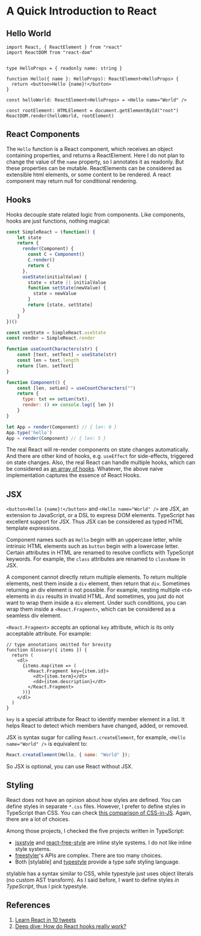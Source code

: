 A Quick Introduction to React
=============================

## Hello World

```tsx
import React, { ReactElement } from "react"
import ReactDOM from "react-dom"


type HelloProps = { readonly name: string }

function Hello({ name }: HelloProps): ReactElement<HelloProps> {
  return <button>Hello {name}!</button>
}

const helloWorld: ReactElement<HelloProps> = <Hello name="World" />

const rootElement: HTMLElement = document.getElementById("root")
ReactDOM.render(helloWorld, rootElement)
```

## React Components

The `Hello` function is a React component,
which receives an object containing properties,
and returns a ReactElement.
Here I do not plan to change the value of the `name` property,
so I annotates it as readonly.
But these properties can be mutable.
ReactElements can be considered as extensible html elements,
or some content to be rendered.
A react component may return null for conditional rendering.

## Hooks

Hooks decouple state related logic from components.
Like components, hooks are just functions, nothing magical:

```javascript
const SimpleReact = (function() {
    let state
    return {
      render(Component) {
        const C = Component()
        C.render()
        return C
      },
      useState(initialValue) {
        state = state || initialValue
        function setState(newValue) {
          state = newValue
        }
        return [state, setState]
      }
    }
})()

const useState = SimpleReact.useState
const render = SimpleReact.render

function useCountCharacters(str) {
    const [text, setText] = useState(str)
    const len = text.length
    return [len, setText]
}

function Component() {
    const [len, setLen] = useCountCharacters("")
    return {
      type: txt => setLen(txt),
      render: () => console.log({ len })
    }
}

let App = render(Component) // { len: 0 }
App.type('hello')
App = render(Component) // { len: 5 }
```

The real React will re-render components on state changes automatically.
And there are other kind of hooks, e.g. `useEffect` for side-effects, triggered on state changes.
Also, the real React can handle multiple hooks, which can be considered as [an array of hooks][hook-array].
Whatever, the above naive implementation captures the essence of React Hooks.

[hook-array]: https://medium.com/@ryardley/react-hooks-not-magic-just-arrays-cd4f1857236e

## JSX

`<button>Hello {name}!</button>` and `<Hello name="World" />` are JSX,
an extension to JavaScript, or a DSL to express DOM elements.
TypeScript has excellent support for JSX. Thus JSX can be considered as typed HTML template expressions.

Component names such as `Hello` begin with an uppercase letter,
while intrinsic HTML elements such as `button` begin with a lowercase letter.
Certain attributes in HTML are renamed to resolve conflicts with TypeScript keywords.
For example, the `class` attributes are renamed to `className` in JSX.

A component cannot directly return multiple elements.
To return multiple elements, nest them inside a `div` element, then return that `div`.
Sometimes returning an div element is not possible.
For example, nesting multiple `<td>` elements in `div` results in invalid HTML.
And sometimes, you just do not want to wrap them inside a `div` element.
Under such conditions, you can wrap them inside a `<React.Fragment>`,
which can be considered as a seamless div element.

`<React.Fragment>` accepts an optional `key` attribute,
which is its only acceptable attribute.
For example:

```tsx
// type annotations omitted for brevity
function Glossary({ items }) {
  return (
    <dl>
      {items.map(item => (
        <React.Fragment key={item.id}>
          <dt>{item.term}</dt>
          <dd>{item.description}</dt>
        </React.Fragment>
      ))}
    </dl>
  )
}
```

`key` is a special attribute for React to identify member element in a list.
It helps React to detect which members have changed, added, or removed.

JSX is syntax sugar for calling `React.createElement`,
for example, `<Hello name="World" />` is equivalent to:

```js
React.createElement(Hello, { name: "World" });
```

So JSX is optional, you can use React without JSX.

## Styling

React does not have an opinion about how styles are defined.
You can define styles in separate `*.css` files.
However, I prefer to define styles in TypeScript than CSS.
You can check [this comparison of CSS-in-JS][css-in-js].
Again, there are a lot of choices.

Among those projects, I checked the five projects written in TypeScript:

- [jsxstyle] and [react-free-style] are inline style systems. I do not like inline style systems.
- [freestyler]'s APIs are complex. There are too many choices.
- Both [stylable] and [typestyle] provide a type safe styling language.

[css-in-js]: https://michelebertoli.github.io/css-in-js/
[jsxstyle]: https://github.com/jsxstyle/jsxstyle
[react-free-style]: https://github.com/blakeembrey/react-free-style
[freestyler]: https://github.com/streamich/freestyler
[styleable]: https://stylable.io/
[typestyle]: https://typestyle.github.io/

stylable has a syntax similar to CSS, while typestyle just uses object literals (no custom AST transform).
As I said before, I want to define styles *in TypeScript*, thus I pick typestyle.

## References

1. [Learn React in 10 tweets](https://twitter.com/chrisachard/status/1175022111758442497)
2. [Deep dive: How do React hooks really work?](https://www.netlify.com/blog/2019/03/11/deep-dive-how-do-react-hooks-really-work/)
